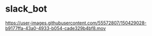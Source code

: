 # slack_bot


https://user-images.githubusercontent.com/55572807/150429028-b9177ffa-43a0-4933-b054-cade329b4bf8.mov

